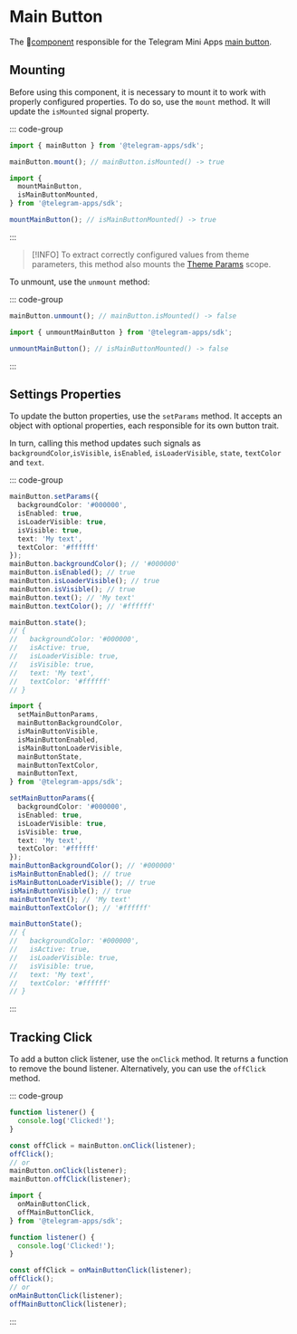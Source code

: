 # Main Button

The 💠[component](../scopes.md) responsible for the Telegram Mini
Apps [main button](../../../../platform/main-button.md).

## Mounting

Before using this component, it is necessary to mount it to work with properly configured
properties. To do so, use the `mount` method. It will update the `isMounted` signal property.

::: code-group

```ts [Variable]
import { mainButton } from '@telegram-apps/sdk';

mainButton.mount(); // mainButton.isMounted() -> true
```

```ts [Functions]
import {
  mountMainButton,
  isMainButtonMounted,
} from '@telegram-apps/sdk';

mountMainButton(); // isMainButtonMounted() -> true
```

:::

> [!INFO]
> To extract correctly configured values from theme parameters, this method also mounts
> the [Theme Params](theme-params.md) scope.

To unmount, use the `unmount` method:

::: code-group

```ts [Variable]
mainButton.unmount(); // mainButton.isMounted() -> false
```

```ts [Functions]
import { unmountMainButton } from '@telegram-apps/sdk';

unmountMainButton(); // isMainButtonMounted() -> false
```

:::

## Settings Properties

To update the button properties, use the `setParams` method. It accepts an object with optional
properties, each responsible for its own button trait.

In turn, calling this method updates such signals as `backgroundColor`,`isVisible`, `isEnabled`,
`isLoaderVisible`, `state`, `textColor` and `text`.

::: code-group

```ts [Variable]
mainButton.setParams({
  backgroundColor: '#000000',
  isEnabled: true,
  isLoaderVisible: true,
  isVisible: true,
  text: 'My text',
  textColor: '#ffffff'
});
mainButton.backgroundColor(); // '#000000'
mainButton.isEnabled(); // true
mainButton.isLoaderVisible(); // true
mainButton.isVisible(); // true
mainButton.text(); // 'My text'
mainButton.textColor(); // '#ffffff'

mainButton.state();
// {
//   backgroundColor: '#000000',
//   isActive: true,
//   isLoaderVisible: true,
//   isVisible: true,
//   text: 'My text',
//   textColor: '#ffffff'
// }
```

```ts [Functions]
import {
  setMainButtonParams,
  mainButtonBackgroundColor,
  isMainButtonVisible,
  isMainButtonEnabled,
  isMainButtonLoaderVisible,
  mainButtonState,
  mainButtonTextColor,
  mainButtonText,
} from '@telegram-apps/sdk';

setMainButtonParams({
  backgroundColor: '#000000',
  isEnabled: true,
  isLoaderVisible: true,
  isVisible: true,
  text: 'My text',
  textColor: '#ffffff'
});
mainButtonBackgroundColor(); // '#000000'
isMainButtonEnabled(); // true
isMainButtonLoaderVisible(); // true
isMainButtonVisible(); // true
mainButtonText(); // 'My text'
mainButtonTextColor(); // '#ffffff'

mainButtonState();
// {
//   backgroundColor: '#000000',
//   isActive: true,
//   isLoaderVisible: true,
//   isVisible: true,
//   text: 'My text',
//   textColor: '#ffffff'
// }
```

:::

## Tracking Click

To add a button click listener, use the `onClick` method. It returns a function to remove the bound
listener. Alternatively, you can use the `offClick` method.

::: code-group

```ts [Variable]
function listener() {
  console.log('Clicked!');
}

const offClick = mainButton.onClick(listener);
offClick();
// or
mainButton.onClick(listener);
mainButton.offClick(listener);
```

```ts [Functions]
import {
  onMainButtonClick,
  offMainButtonClick,
} from '@telegram-apps/sdk';

function listener() {
  console.log('Clicked!');
}

const offClick = onMainButtonClick(listener);
offClick();
// or
onMainButtonClick(listener);
offMainButtonClick(listener);
```

:::
